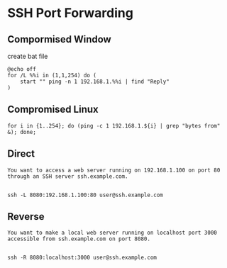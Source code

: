 # SSH Port Forwarding 

## Compormised Window
create bat file
```
@echo off
for /L %%i in (1,1,254) do (
    start "" ping -n 1 192.168.1.%%i | find "Reply"
)

```

## Compromised Linux
```
for i in {1..254}; do (ping -c 1 192.168.1.${i} | grep "bytes from" &); done;
```



## Direct 
```
You want to access a web server running on 192.168.1.100 on port 80 through an SSH server ssh.example.com.


ssh -L 8080:192.168.1.100:80 user@ssh.example.com
```


## Reverse
```
You want to make a local web server running on localhost port 3000 accessible from ssh.example.com on port 8080.


ssh -R 8080:localhost:3000 user@ssh.example.com
```

## 

